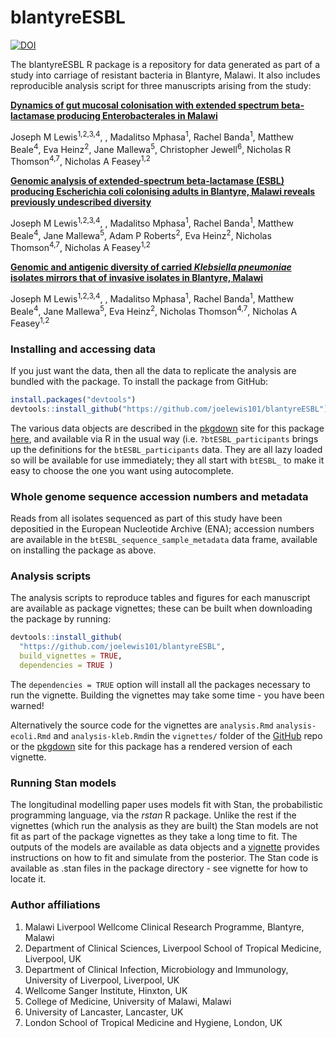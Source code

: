 
<!-- README.md is generated from README.Rmd. Please edit that file -->

# blantyreESBL

[![DOI](https://zenodo.org/badge/325831306.svg)](https://zenodo.org/badge/latestdoi/325831306)

<!-- badges: start -->
<!-- badges: end -->

The blantyreESBL R package is a repository for data generated as part of
a study into carriage of resistant bacteria in Blantyre, Malawi. It also
includes reproducible analysis script for three manuscripts arising from
the study:

[**Dynamics of gut mucosal colonisation with extended spectrum
beta-lactamase producing Enterobacterales in
Malawi**](https://joelewis101.github.io/blantyreESBL/articles/analysis.html)

Joseph M Lewis<sup>1,2,3,4</sup>, , Madalitso Mphasa<sup>1</sup>, Rachel
Banda<sup>1</sup>, Matthew Beale<sup>4</sup>, Eva Heinz<sup>2</sup>,
Jane Mallewa<sup>5</sup>, Christopher Jewell<sup>6</sup>, Nicholas R
Thomson<sup>4,7</sup>, Nicholas A Feasey<sup>1,2</sup>

[**Genomic analysis of extended-spectrum beta-lactamase (ESBL) producing
Escherichia coli colonising adults in Blantyre, Malawi reveals
previously undescribed
diversity**](https://joelewis101.github.io/blantyreESBL/articles/analysis-ecoli.html)

Joseph M Lewis<sup>1,2,3,4</sup>, , Madalitso Mphasa<sup>1</sup>, Rachel
Banda<sup>1</sup>, Matthew Beale<sup>4</sup>, Jane Mallewa<sup>5</sup>,
Adam P Roberts<sup>2</sup>, Eva Heinz<sup>2</sup>, Nicholas
Thomson<sup>4,7</sup>, Nicholas A Feasey<sup>1,2</sup>

[**Genomic and antigenic diversity of carried *Klebsiella pneumoniae*
isolates mirrors that of invasive isolates in Blantyre,
Malawi**](https://joelewis101.github.io/blantyreESBL/articles/analysis-kleb.html)

Joseph M Lewis<sup>1,2,3,4</sup>, , Madalitso Mphasa<sup>1</sup>, Rachel
Banda<sup>1</sup>, Matthew Beale<sup>4</sup>, Jane Mallewa<sup>5</sup>,
Eva Heinz<sup>2</sup>, Nicholas Thomson<sup>4,7</sup>, Nicholas A
Feasey<sup>1,2</sup>

### Installing and accessing data

If you just want the data, then all the data to replicate the analysis
are bundled with the package. To install the package from GitHub:

``` r
install.packages("devtools")
devtools::install_github("https://github.com/joelewis101/blantyreESBL")
```

The various data objects are described in the
[pkgdown](https://joelewis101.github.io/blantyreESBL/) site for this
package
[here](https://joelewis101.github.io/blantyreESBL/reference/index.html),
and available via R in the usual way (i.e. `?btESBL_participants` brings
up the definitions for the `btESBL_participants` data. They are all lazy
loaded so will be available for use immediately; they all start with
`btESBL_` to make it easy to choose the one you want using autocomplete.

### Whole genome sequence accession numbers and metadata

Reads from all isolates sequenced as part of this study have been
depositied in the European Nucleotide Archive (ENA); accession numbers
are available in the `btESBL_sequence_sample_metadata` data frame,
available on installing the package as above.

### Analysis scripts

The analysis scripts to reproduce tables and figures for each manuscript
are available as package vignettes; these can be built when downloading
the package by running:

``` r
devtools::install_github(
  "https://github.com/joelewis101/blantyreESBL", 
  build_vignettes = TRUE, 
  dependencies = TRUE )
```

The `dependencies = TRUE` option will install all the packages necessary
to run the vignette. Building the vignettes may take some time - you
have been warned!

Alternatively the source code for the vignettes are `analysis.Rmd`
`analysis-ecoli.Rmd` and `analysis-kleb.Rmd`in the `vignettes/` folder
of the [GitHub](https://github.com/joelewis101/blantyreESBL) repo or the
[pkgdown](https://joelewis101.github.io/blantyreESBL/) site for this
package has a rendered version of each vignette.

### Running Stan models

The longitudinal modelling paper uses models fit with Stan, the
probabilistic programming language, via the *rstan* R package. Unlike
the rest if the vignettes (which run the analysis as they are built) the
Stan models are not fit as part of the package vignettes as they take a
long time to fit. The outputs of the models are available as data
objects and a
[vignette](https://joelewis101.github.io/blantyreESBL/articles/fitting-stan-models.html)
provides instructions on how to fit and simulate from the posterior. The
Stan code is available as .stan files in the package directory - see
vignette for how to locate it.

### Author affiliations

1.  Malawi Liverpool Wellcome Clinical Research Programme, Blantyre,
    Malawi
2.  Department of Clinical Sciences, Liverpool School of Tropical
    Medicine, Liverpool, UK
3.  Department of Clinical Infection, Microbiology and Immunology,
    University of Liverpool, Liverpool, UK
4.  Wellcome Sanger Institute, Hinxton, UK
5.  College of Medicine, University of Malawi, Malawi
6.  University of Lancaster, Lancaster, UK
7.  London School of Tropical Medicine and Hygiene, London, UK
